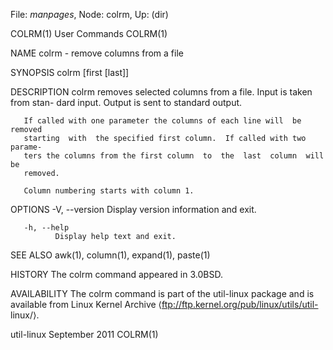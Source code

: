 File: *manpages*,  Node: colrm,  Up: (dir)

COLRM(1)                         User Commands                        COLRM(1)



NAME
       colrm - remove columns from a file

SYNOPSIS
       colrm [first [last]]

DESCRIPTION
       colrm  removes selected columns from a file.  Input is taken from stan-
       dard input.  Output is sent to standard output.

       If called with one parameter the columns of each line will  be  removed
       starting  with  the specified first column.  If called with two parame-
       ters the columns from the first column  to  the  last  column  will  be
       removed.

       Column numbering starts with column 1.

OPTIONS
       -V, --version
              Display version information and exit.

       -h, --help
              Display help text and exit.

SEE ALSO
       awk(1), column(1), expand(1), paste(1)

HISTORY
       The colrm command appeared in 3.0BSD.

AVAILABILITY
       The  colrm  command  is part of the util-linux package and is available
       from Linux Kernel  Archive  ⟨ftp://ftp.kernel.org/pub/linux/utils/util-
       linux/⟩.



util-linux                      September 2011                        COLRM(1)

